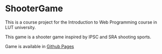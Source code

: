 # ShooterGame

This is a course project for the Introduction to Web Programming course in LUT university.

This game is a shooter game inspired by IPSC and SRA shooting sports.

Game is available in [Github Pages](https://roopemyller.github.io/ShooterGame/)
